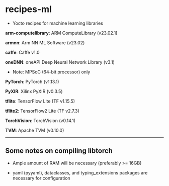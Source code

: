 # recipes-ml

- Yocto recipes for machine learning libraries

__arm-computelibrary__: ARM ComputeLibrary (v23.02.1)

__armnn__: Arm NN ML Software (v23.02)

__caffe__: Caffe v1.0

__oneDNN__: oneAPI Deep Neural Network Library (v3.1)
  - Note: MPSoC (64-bit processor) only

__PyTorch__: PyTorch (v1.13.1)

__PyXIR__: Xilinx PyXIR (v0.3.5)

__tflite__: TensorFlow Lite (TF v1.15.5)

__tflite2__: TensorFlow2 Lite (TF v2.7.3)

__TorchVision__: TorchVision (v0.14.1)

__TVM__: Apache TVM (v0.10.0)

***

## Some notes on compiling libtorch

- Ample amount of RAM will be necessary (preferably >= 16GB)

- yaml (pyyaml), dataclasses, and typing_extensions packages are necessary for configuration
